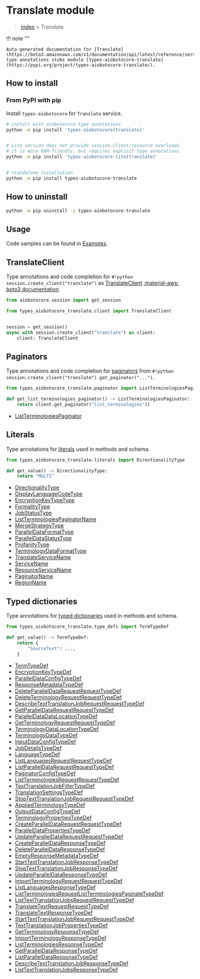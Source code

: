 # Translate module

> [Index](../README.md) > Translate


!!! note ""

    Auto-generated documentation for [Translate](https://boto3.amazonaws.com/v1/documentation/api/latest/reference/services/translate.html#Translate)
    type annotations stubs module [types-aiobotocore-translate](https://pypi.org/project/types-aiobotocore-translate/).

## How to install



### From PyPI with pip

Install `types-aiobotocore` for `Translate` service.

```bash
# install with aiobotocore type annotations
python -m pip install 'types-aiobotocore[translate]'


# Lite version does not provide session.client/resource overloads
# it is more RAM-friendly, but requires explicit type annotations
python -m pip install 'types-aiobotocore-lite[translate]'


# standalone installation
python -m pip install types-aiobotocore-translate
```



## How to uninstall

```bash
python -m pip uninstall -y types-aiobotocore-translate
```

## Usage

Code samples can be found in [Examples](./usage.md).

## TranslateClient

Type annotations and code completion for  `#!python session.create_client("translate")` as [TranslateClient](./client.md)
[:material-aws: boto3 documentation](https://boto3.amazonaws.com/v1/documentation/api/latest/reference/services/translate.html#Translate.Client)

```python title="Usage example"
from aiobotocore.session import get_session

from types_aiobotocore_translate.client import TranslateClient


session = get_session()
async with session.create_client("translate") as client:
    client: TranslateClient
```


## Paginators

Type annotations and code completion for
[paginators](./paginators.md)
from `#!python session.create_client("translate").get_paginator("...")`.

```python title="Usage example"
from types_aiobotocore_translate.paginator import ListTerminologiesPaginator

def get_list_terminologies_paginator() -> ListTerminologiesPaginator:
    return client.get_paginator("list_terminologies"))
```

- [ListTerminologiesPaginator](./paginators.md#listterminologiespaginator)








## Literals

Type annotations for [literals](./literals.md) used in methods and schema.

```python title="Usage example"
from types_aiobotocore_translate.literals import DirectionalityType

def get_value() -> DirectionalityType:
    return "MULTI"
```

- [DirectionalityType](./literals.md#directionalitytype)
- [DisplayLanguageCodeType](./literals.md#displaylanguagecodetype)
- [EncryptionKeyTypeType](./literals.md#encryptionkeytypetype)
- [FormalityType](./literals.md#formalitytype)
- [JobStatusType](./literals.md#jobstatustype)
- [ListTerminologiesPaginatorName](./literals.md#listterminologiespaginatorname)
- [MergeStrategyType](./literals.md#mergestrategytype)
- [ParallelDataFormatType](./literals.md#paralleldataformattype)
- [ParallelDataStatusType](./literals.md#paralleldatastatustype)
- [ProfanityType](./literals.md#profanitytype)
- [TerminologyDataFormatType](./literals.md#terminologydataformattype)
- [TranslateServiceName](./literals.md#translateservicename)
- [ServiceName](./literals.md#servicename)
- [ResourceServiceName](./literals.md#resourceservicename)
- [PaginatorName](./literals.md#paginatorname)
- [RegionName](./literals.md#regionname)




## Typed dictionaries

Type annotations for [typed dictionaries](./type_defs.md) used in methods and schema.

```python title="Usage example"
from types_aiobotocore_translate.type_defs import TermTypeDef

def get_value() -> TermTypeDef:
    return {
        "SourceText": ...,
    }
```

- [TermTypeDef](./type_defs.md#termtypedef)
- [EncryptionKeyTypeDef](./type_defs.md#encryptionkeytypedef)
- [ParallelDataConfigTypeDef](./type_defs.md#paralleldataconfigtypedef)
- [ResponseMetadataTypeDef](./type_defs.md#responsemetadatatypedef)
- [DeleteParallelDataRequestRequestTypeDef](./type_defs.md#deleteparalleldatarequestrequesttypedef)
- [DeleteTerminologyRequestRequestTypeDef](./type_defs.md#deleteterminologyrequestrequesttypedef)
- [DescribeTextTranslationJobRequestRequestTypeDef](./type_defs.md#describetexttranslationjobrequestrequesttypedef)
- [GetParallelDataRequestRequestTypeDef](./type_defs.md#getparalleldatarequestrequesttypedef)
- [ParallelDataDataLocationTypeDef](./type_defs.md#paralleldatadatalocationtypedef)
- [GetTerminologyRequestRequestTypeDef](./type_defs.md#getterminologyrequestrequesttypedef)
- [TerminologyDataLocationTypeDef](./type_defs.md#terminologydatalocationtypedef)
- [TerminologyDataTypeDef](./type_defs.md#terminologydatatypedef)
- [InputDataConfigTypeDef](./type_defs.md#inputdataconfigtypedef)
- [JobDetailsTypeDef](./type_defs.md#jobdetailstypedef)
- [LanguageTypeDef](./type_defs.md#languagetypedef)
- [ListLanguagesRequestRequestTypeDef](./type_defs.md#listlanguagesrequestrequesttypedef)
- [ListParallelDataRequestRequestTypeDef](./type_defs.md#listparalleldatarequestrequesttypedef)
- [PaginatorConfigTypeDef](./type_defs.md#paginatorconfigtypedef)
- [ListTerminologiesRequestRequestTypeDef](./type_defs.md#listterminologiesrequestrequesttypedef)
- [TextTranslationJobFilterTypeDef](./type_defs.md#texttranslationjobfiltertypedef)
- [TranslationSettingsTypeDef](./type_defs.md#translationsettingstypedef)
- [StopTextTranslationJobRequestRequestTypeDef](./type_defs.md#stoptexttranslationjobrequestrequesttypedef)
- [AppliedTerminologyTypeDef](./type_defs.md#appliedterminologytypedef)
- [OutputDataConfigTypeDef](./type_defs.md#outputdataconfigtypedef)
- [TerminologyPropertiesTypeDef](./type_defs.md#terminologypropertiestypedef)
- [CreateParallelDataRequestRequestTypeDef](./type_defs.md#createparalleldatarequestrequesttypedef)
- [ParallelDataPropertiesTypeDef](./type_defs.md#paralleldatapropertiestypedef)
- [UpdateParallelDataRequestRequestTypeDef](./type_defs.md#updateparalleldatarequestrequesttypedef)
- [CreateParallelDataResponseTypeDef](./type_defs.md#createparalleldataresponsetypedef)
- [DeleteParallelDataResponseTypeDef](./type_defs.md#deleteparalleldataresponsetypedef)
- [EmptyResponseMetadataTypeDef](./type_defs.md#emptyresponsemetadatatypedef)
- [StartTextTranslationJobResponseTypeDef](./type_defs.md#starttexttranslationjobresponsetypedef)
- [StopTextTranslationJobResponseTypeDef](./type_defs.md#stoptexttranslationjobresponsetypedef)
- [UpdateParallelDataResponseTypeDef](./type_defs.md#updateparalleldataresponsetypedef)
- [ImportTerminologyRequestRequestTypeDef](./type_defs.md#importterminologyrequestrequesttypedef)
- [ListLanguagesResponseTypeDef](./type_defs.md#listlanguagesresponsetypedef)
- [ListTerminologiesRequestListTerminologiesPaginateTypeDef](./type_defs.md#listterminologiesrequestlistterminologiespaginatetypedef)
- [ListTextTranslationJobsRequestRequestTypeDef](./type_defs.md#listtexttranslationjobsrequestrequesttypedef)
- [TranslateTextRequestRequestTypeDef](./type_defs.md#translatetextrequestrequesttypedef)
- [TranslateTextResponseTypeDef](./type_defs.md#translatetextresponsetypedef)
- [StartTextTranslationJobRequestRequestTypeDef](./type_defs.md#starttexttranslationjobrequestrequesttypedef)
- [TextTranslationJobPropertiesTypeDef](./type_defs.md#texttranslationjobpropertiestypedef)
- [GetTerminologyResponseTypeDef](./type_defs.md#getterminologyresponsetypedef)
- [ImportTerminologyResponseTypeDef](./type_defs.md#importterminologyresponsetypedef)
- [ListTerminologiesResponseTypeDef](./type_defs.md#listterminologiesresponsetypedef)
- [GetParallelDataResponseTypeDef](./type_defs.md#getparalleldataresponsetypedef)
- [ListParallelDataResponseTypeDef](./type_defs.md#listparalleldataresponsetypedef)
- [DescribeTextTranslationJobResponseTypeDef](./type_defs.md#describetexttranslationjobresponsetypedef)
- [ListTextTranslationJobsResponseTypeDef](./type_defs.md#listtexttranslationjobsresponsetypedef)

